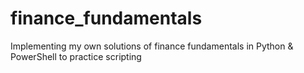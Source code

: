 # finance_fundamentals
Implementing my own solutions of finance fundamentals in Python &amp; PowerShell to practice scripting
